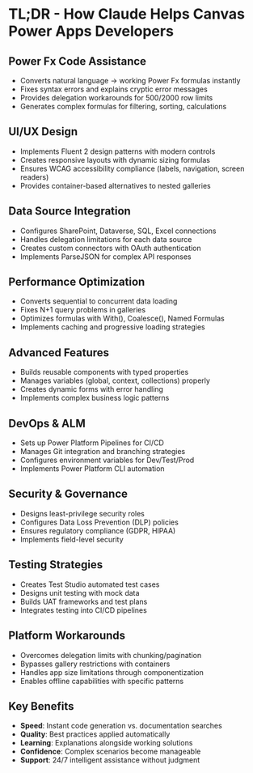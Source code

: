 # TL;DR - How Claude Helps Canvas Power Apps Developers

## **Power Fx Code Assistance**
- Converts natural language → working Power Fx formulas instantly
- Fixes syntax errors and explains cryptic error messages
- Provides delegation workarounds for 500/2000 row limits
- Generates complex formulas for filtering, sorting, calculations

## **UI/UX Design**
- Implements Fluent 2 design patterns with modern controls
- Creates responsive layouts with dynamic sizing formulas
- Ensures WCAG accessibility compliance (labels, navigation, screen readers)
- Provides container-based alternatives to nested galleries

## **Data Source Integration**
- Configures SharePoint, Dataverse, SQL, Excel connections
- Handles delegation limitations for each data source
- Creates custom connectors with OAuth authentication
- Implements ParseJSON for complex API responses

## **Performance Optimization**
- Converts sequential to concurrent data loading
- Fixes N+1 query problems in galleries
- Optimizes formulas with With(), Coalesce(), Named Formulas
- Implements caching and progressive loading strategies

## **Advanced Features**
- Builds reusable components with typed properties
- Manages variables (global, context, collections) properly
- Creates dynamic forms with error handling
- Implements complex business logic patterns

## **DevOps & ALM**
- Sets up Power Platform Pipelines for CI/CD
- Manages Git integration and branching strategies
- Configures environment variables for Dev/Test/Prod
- Implements Power Platform CLI automation

## **Security & Governance**
- Designs least-privilege security roles
- Configures Data Loss Prevention (DLP) policies
- Ensures regulatory compliance (GDPR, HIPAA)
- Implements field-level security

## **Testing Strategies**
- Creates Test Studio automated test cases
- Designs unit testing with mock data
- Builds UAT frameworks and test plans
- Integrates testing into CI/CD pipelines

## **Platform Workarounds**
- Overcomes delegation limits with chunking/pagination
- Bypasses gallery restrictions with containers
- Handles app size limitations through componentization
- Enables offline capabilities with specific patterns

## **Key Benefits**
- **Speed**: Instant code generation vs. documentation searches
- **Quality**: Best practices applied automatically
- **Learning**: Explanations alongside working solutions
- **Confidence**: Complex scenarios become manageable
- **Support**: 24/7 intelligent assistance without judgment